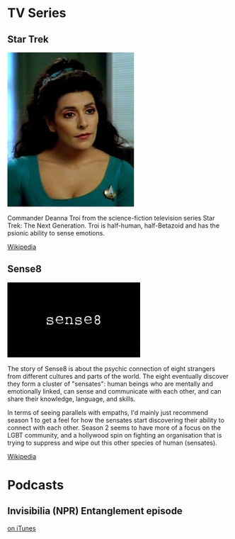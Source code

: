 <!-- TITLE: Media -->
<!-- SUBTITLE: Media that explore empaths -->

# TV Series

## Star Trek

![Deannatroi](/uploads/deannatroi.jpg "Deannatroi")

Commander Deanna Troi from the science-fiction television series Star Trek: The Next Generation. Troi is half-human, half-Betazoid and has the psionic ability to sense emotions.

[Wikipedia](https://en.wikipedia.org/wiki/Deanna_Troi)

## Sense8

![Sense 8 Title](/uploads/sense-8-title.png "Sense 8 Title")

The story of Sense8 is about the psychic connection of eight strangers from different cultures and parts of the world. The eight eventually discover they form a cluster of "sensates": human beings who are mentally and emotionally linked, can sense and communicate with each other, and can share their knowledge, language, and skills.

In terms of seeing parallels with empaths, I'd mainly just recommend season 1 to get a feel for how the sensates start discovering their ability to connect with each other. Season 2 seems to have more of a focus on the LGBT community, and a hollywood spin on fighting an organisation that is trying to suppress and wipe out this other species of human (sensates).

[Wikipedia](https://en.wikipedia.org/wiki/Sense8)

# Podcasts

## Invisibilia (NPR) Entanglement episode

[on iTunes](https://itunes.apple.com/us/podcast/invisibilia/id953290300?mt=2&i=1000334423876)